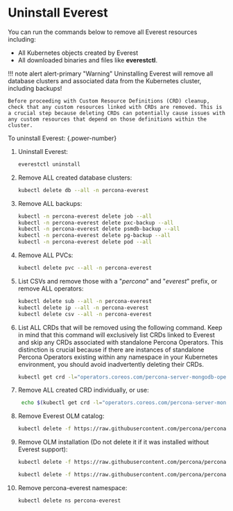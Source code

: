 # Uninstall Everest

You can run the commands below to remove all Everest resources including:

- All Kubernetes objects created by Everest
- All downloaded binaries and files like **everestctl**.

!!! note alert alert-primary "Warning"
    Uninstalling Everest will remove all database clusters and associated data from the Kubernetes cluster, including backups!

    Before proceeding with Custom Resource Definitions (CRD) cleanup, check that any custom resources linked with CRDs are removed. This is a crucial step because deleting CRDs can potentially cause issues with any custom resources that depend on those definitions within the cluster.

To uninstall Everest:
{.power-number}

1. Uninstall Everest:

    ```sh
    everestctl uninstall
    ```

2. Remove ALL created database clusters:

    ```sh
    kubectl delete db --all -n percona-everest
    ```

3. Remove ALL backups:

    ```sh
    kubectl -n percona-everest delete job --all
    kubectl -n percona-everest delete pxc-backup --all
    kubectl -n percona-everest delete psmdb-backup --all
    kubectl -n percona-everest delete pg-backup --all
    kubectl -n percona-everest delete pod --all     
    ```

4. Remove ALL PVCs:

    ```sh
    kubectl delete pvc --all -n percona-everest
    ```

5. List CSVs and remove those with a "*percona*" and "*everest*" prefix, or remove ALL operators:

    ```sh
    kubectl delete sub --all -n percona-everest
    kubectl delete ip --all -n percona-everest
    kubectl delete csv --all -n percona-everest
    ```

6. List ALL CRDs that will be removed using the following command. 
Keep in mind that this command will exclusively list CRDs linked to Everest and skip any CRDs associated with standalone Percona Operators. This distinction is crucial because if there are instances of standalone Percona Operators existing within any namespace in your Kubernetes environment, you should avoid inadvertently deleting their CRDs.

    ```sh
    kubectl get crd -l="operators.coreos.com/percona-server-mongodb-operator.percona-everest" --ignore-not-found=true --no-headers | awk '{print $1}' &&  kubectl get crd -l="operators.coreos.com/percona-postgresql-operator.percona-everest" --ignore-not-found=true --no-headers | awk '{print $1}' && kubectl get crd -l="operators.coreos.com/percona-xtradb-cluster-operator.percona-everest" --ignore-not-found=true --no-headers | awk '{print $1}'
    ```

7. Remove ALL created CRD individually, or use:

    ```sh
     echo $(kubectl get crd -l="operators.coreos.com/percona-server-mongodb-operator.percona-everest" --ignore-not-found=true --no-headers | awk '{print $1}' &&  kubectl get crd -l="operators.coreos.com/percona-postgresql-operator.percona-everest" --ignore-not-found=true --no-headers | awk '{print $1}' && kubectl get crd -l="operators.coreos.com/percona-xtradb-cluster-operator.percona-everest" --ignore-not-found=true --no-headers | awk '{print $1}') | xargs  kubectl delete crd
    ```

8. Remove Everest OLM catalog:

    ```sh
    kubectl delete -f https://raw.githubusercontent.com/percona/percona-everest-cli/v0.4.0/data/crds/olm/percona-dbaas-catalog.yaml
    ```

9. Remove OLM installation (Do not delete it if it was installed without Everest support):

    ```sh
    kubectl delete -f https://raw.githubusercontent.com/percona/percona-everest-cli/v0.4.0/data/crds/olm/crds.yaml
    ```

    ```sh
    kubectl delete -f https://raw.githubusercontent.com/percona/percona-everest-cli/v0.4.0/data/crds/olm/olm.yaml
    ```

10. Remove percona-everest namespace:

    ```sh
    kubectl delete ns percona-everest
    ```
